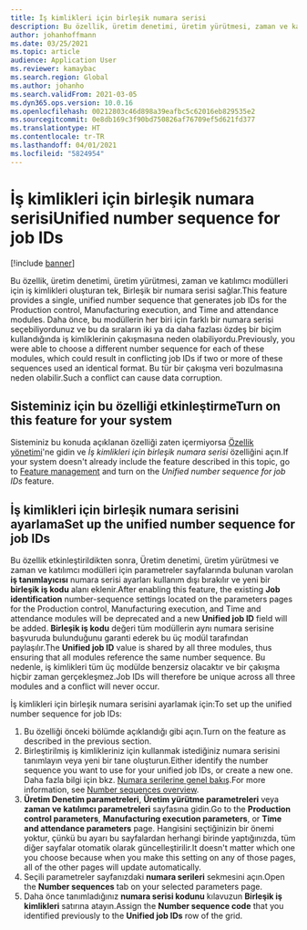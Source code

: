 ```yaml
---
title: İş kimlikleri için birleşik numara serisi
description: Bu özellik, üretim denetimi, üretim yürütmesi, zaman ve katılımcı modülleri için iş kimlikleri oluşturan tek, Birleşik bir numara serisi sağlar.
author: johanhoffmann
ms.date: 03/25/2021
ms.topic: article
audience: Application User
ms.reviewer: kamaybac
ms.search.region: Global
ms.author: johanho
ms.search.validFrom: 2021-03-05
ms.dyn365.ops.version: 10.0.16
ms.openlocfilehash: 00212803c46d898a39eafbc5c62016eb829535e2
ms.sourcegitcommit: 0e8db169c3f90bd750826af76709ef5d621fd377
ms.translationtype: HT
ms.contentlocale: tr-TR
ms.lasthandoff: 04/01/2021
ms.locfileid: "5824954"
---
```

# <a name="unified-number-sequence-for-job-ids"></a><span data-ttu-id="b336e-103">İş kimlikleri için birleşik numara serisi</span><span class="sxs-lookup"><span data-stu-id="b336e-103">Unified number sequence for job IDs</span></span>

[!include [banner](../includes/banner.md)]

<span data-ttu-id="b336e-104">Bu özellik, üretim denetimi, üretim yürütmesi, zaman ve katılımcı modülleri için iş kimlikleri oluşturan tek, Birleşik bir numara serisi sağlar.</span><span class="sxs-lookup"><span data-stu-id="b336e-104">This feature provides a single, unified number sequence that generates job IDs for the Production control, Manufacturing execution, and Time and attendance modules.</span></span> <span data-ttu-id="b336e-105">Daha önce, bu modüllerin her biri için farklı bir numara serisi seçebiliyordunuz ve bu da sıraların iki ya da daha fazlası özdeş bir biçim kullandığında iş kimliklerinin çakışmasına neden olabiliyordu.</span><span class="sxs-lookup"><span data-stu-id="b336e-105">Previously, you were able to choose a different number sequence for each of these modules, which could result in conflicting job IDs if two or more of these sequences used an identical format.</span></span> <span data-ttu-id="b336e-106">Bu tür bir çakışma veri bozulmasına neden olabilir.</span><span class="sxs-lookup"><span data-stu-id="b336e-106">Such a conflict can cause data corruption.</span></span>

## <a name="turn-on-this-feature-for-your-system"></a><span data-ttu-id="b336e-107">Sisteminiz için bu özelliği etkinleştirme</span><span class="sxs-lookup"><span data-stu-id="b336e-107">Turn on this feature for your system</span></span>

<span data-ttu-id="b336e-108">Sisteminiz bu konuda açıklanan özelliği zaten içermiyorsa [Özellik yönetimi](../../fin-ops-core/fin-ops/get-started/feature-management/feature-management-overview.md)'ne gidin ve *İş kimlikleri için birleşik numara serisi* özelliğini açın.</span><span class="sxs-lookup"><span data-stu-id="b336e-108">If your system doesn't already include the feature described in this topic, go to [Feature management](../../fin-ops-core/fin-ops/get-started/feature-management/feature-management-overview.md) and turn on the *Unified number sequence for job IDs* feature.</span></span>

## <a name="set-up-the-unified-number-sequence-for-job-ids"></a><span data-ttu-id="b336e-109">İş kimlikleri için birleşik numara serisini ayarlama</span><span class="sxs-lookup"><span data-stu-id="b336e-109">Set up the unified number sequence for job IDs</span></span>

<span data-ttu-id="b336e-110">Bu özellik etkinleştirildikten sonra, Üretim denetimi, üretim yürütmesi ve zaman ve katılımcı modülleri için parametreler sayfalarında bulunan varolan **iş tanımlayıcısı** numara serisi ayarları kullanım dışı bırakılır ve yeni bir **birleşik iş kodu** alanı eklenir.</span><span class="sxs-lookup"><span data-stu-id="b336e-110">After enabling this feature, the existing **Job identification** number-sequence settings located on the parameters pages for the Production control, Manufacturing execution, and Time and attendance modules will be deprecated and a new **Unified job ID** field will be added.</span></span> <span data-ttu-id="b336e-111">**Birleşik iş kodu** değeri tüm modüllerin aynı numara serisine başvuruda bulunduğunu garanti ederek bu üç modül tarafından paylaşılır.</span><span class="sxs-lookup"><span data-stu-id="b336e-111">The **Unified job ID** value is shared by all three modules, thus ensuring that all modules reference the same number sequence.</span></span> <span data-ttu-id="b336e-112">Bu nedenle, iş kimlikleri tüm üç modülde benzersiz olacaktır ve bir çakışma hiçbir zaman gerçekleşmez.</span><span class="sxs-lookup"><span data-stu-id="b336e-112">Job IDs will therefore be unique across all three modules and a conflict will never occur.</span></span>

<span data-ttu-id="b336e-113">İş kimlikleri için birleşik numara serisini ayarlamak için:</span><span class="sxs-lookup"><span data-stu-id="b336e-113">To set up the unified number sequence for job IDs:</span></span>

1. <span data-ttu-id="b336e-114">Bu özelliği önceki bölümde açıklandığı gibi açın.</span><span class="sxs-lookup"><span data-stu-id="b336e-114">Turn on the feature as described in the previous section.</span></span>
1. <span data-ttu-id="b336e-115">Birleştirilmiş iş kimlikleriniz için kullanmak istediğiniz numara serisini tanımlayın veya yeni bir tane oluşturun.</span><span class="sxs-lookup"><span data-stu-id="b336e-115">Either identify the number sequence you want to use for your unified job IDs, or create a new one.</span></span> <span data-ttu-id="b336e-116">Daha fazla bilgi için bkz. [Numara serilerine genel bakış](../../fin-ops-core/fin-ops/organization-administration/number-sequence-overview.md).</span><span class="sxs-lookup"><span data-stu-id="b336e-116">For more information, see [Number sequences overview](../../fin-ops-core/fin-ops/organization-administration/number-sequence-overview.md).</span></span>
1. <span data-ttu-id="b336e-117">**Üretim Denetim parametreleri**, **Üretim yürütme parametreleri** veya **zaman ve katılımcı parametreleri** sayfasına gidin.</span><span class="sxs-lookup"><span data-stu-id="b336e-117">Go to the **Production control parameters**, **Manufacturing execution parameters**, or **Time and attendance parameters** page.</span></span> <span data-ttu-id="b336e-118">Hangisini seçtiğinizin bir önemi yoktur, çünkü bu ayarı bu sayfalardan herhangi birinde yaptığınızda, tüm diğer sayfalar otomatik olarak güncelleştirilir.</span><span class="sxs-lookup"><span data-stu-id="b336e-118">It doesn't matter which one you choose because when you make this setting on any of those pages, all of the other pages will update automatically.</span></span>
1. <span data-ttu-id="b336e-119">Seçili parametreler sayfanızdaki **numara serileri** sekmesini açın.</span><span class="sxs-lookup"><span data-stu-id="b336e-119">Open the **Number sequences** tab on your selected parameters page.</span></span>
1. <span data-ttu-id="b336e-120">Daha önce tanımladığınız **numara serisi kodunu** kılavuzun **Birleşik iş kimlikleri** satırına atayın.</span><span class="sxs-lookup"><span data-stu-id="b336e-120">Assign the **Number sequence code** that you identified previously to the **Unified job IDs** row of the grid.</span></span>
